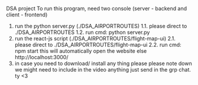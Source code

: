 DSA project 
To run this program, need two console (server - backend and client - frontend)
1. run the python server.py (./DSA_AIRPORTROUTES)
    1.1. please direct to ./DSA_AIRPORTROUTES
    1.2. run cmd: python server.py
2. run the react-js script (./DSA_AIRPORTROUTES/flight-map-ui)
    2.1. please direct to ./DSA_AIRPORTROUTES/flight-map-ui
    2.2. run cmd: npm start 
    this will automatically open the website else http://localhost:3000/
3. in case you need to download/ install any thing please please note down we might need to include in the video 
anything just send in the grp chat. ty <3